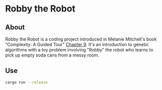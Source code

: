 # Robby the Robot

## About

Robby the Robot is a coding project introduced in Melanie Mitchell's book "Complexity: A Guided Tour" [Chapter 9](http://modelai.gettysburg.edu/2016/robby/Chapter9_Complexity.pdf). It's an introduction to genetic algorithms with a toy problem involving "Robby" the robot who learns to pick up empty soda cans from a messy room.

## Use

```bash
cargo run --release
```
